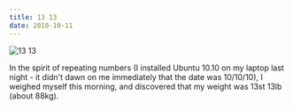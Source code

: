 ```yaml
---
title: 13 13
date: 2010-10-11
---
```


![13 13](https://source.unsplash.com/_nRpqIBM40Q/1600x900)

In the spirit of repeating numbers (I installed Ubuntu 10.10 on my laptop last night - it didn't dawn on me immediately that the date was 10/10/10), I weighed myself this morning, and discovered that my weight was 13st 13lb (about 88kg).